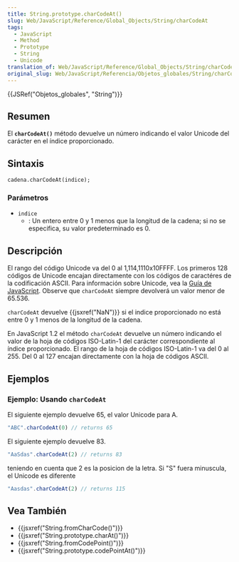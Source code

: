 ```yaml
---
title: String.prototype.charCodeAt()
slug: Web/JavaScript/Reference/Global_Objects/String/charCodeAt
tags:
  - JavaScript
  - Method
  - Prototype
  - String
  - Unicode
translation_of: Web/JavaScript/Reference/Global_Objects/String/charCodeAt
original_slug: Web/JavaScript/Referencia/Objetos_globales/String/charCodeAt
---
```

{{JSRef("Objetos_globales", "String")}}

## Resumen

El **`charCodeAt()`** método devuelve un número indicando el valor Unicode del carácter en el índice proporcionado.

## Sintaxis

```
cadena.charCodeAt(indice);
```

### Parámetros

- `indice`
  - : Un entero entre 0 y 1 menos que la longitud de la cadena; si no se especifica, su valor predeterminado es 0.

## Descripción

El rango del código Unicode va del 0 al 1,114,1110x10FFFF. Los primeros 128 códigos de Unicode encajan directamente con los códigos de caractéres de la codificación ASCII. Para información sobre Unicode, vea la [Guía de JavaScript](/es/docs/Web/JavaScript/Guide/Valores,_variables_y_literales#Unicode). Observe que `charCodeAt` siempre devolverá un valor menor de 65.536.

`charCodeAt` devuelve {{jsxref("NaN")}} si el indice proporcionado no está entre 0 y 1 menos de la longitud de la cadena.

En JavaScript 1.2 el método `charCodeAt` devuelve un número indicando el valor de la hoja de códigos ISO-Latin-1 del carácter correspondiente al índice proporcionado. El rango de la hoja de códigos ISO-Latin-1 va del 0 al 255. Del 0 al 127 encajan directamente con la hoja de códigos ASCII.

## Ejemplos

### Ejemplo: Usando `charCodeAt`

El siguiente ejemplo devuelve 65, el valor Unicode para A.

```js
"ABC".charCodeAt(0) // returns 65
```

El siguiente ejemplo devuelve 83.

```js
"AaSdas".charCodeAt(2) // returns 83
```

teniendo en cuenta que 2 es la posicion de la letra. Si "S" fuera minuscula, el Unicode es diferente

```js
"Aasdas".charCodeAt(2) // returns 115
```

## Vea También

- {{jsxref("String.fromCharCode()")}}
- {{jsxref("String.prototype.charAt()")}}
- {{jsxref("String.fromCodePoint()")}}
- {{jsxref("String.prototype.codePointAt()")}}
